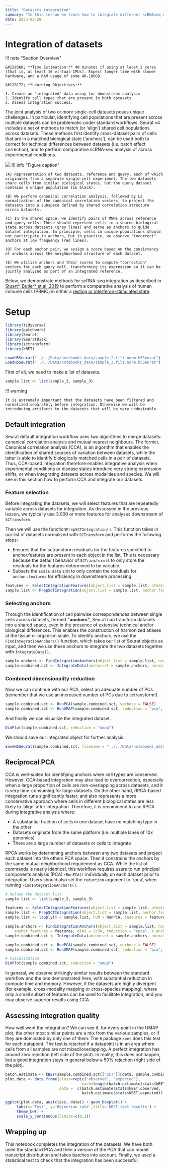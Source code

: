 ```yaml
---
title: "Datasets integration"
summary: "In this lesson we learn how to integrate different scRNAseq datasets"
date: 2023-02-28
---
```


# Integration of datasets

!!! note "Section Overview"

    &#128368; **Time Estimation:** 40 minutes if using at least 2 cores (that is, at least 16 virtual-CPUs). Expect longer time with slower hardware, and a RAM usage of some 40-100GB.

    &#128172; **Learning Objectives:**    

    1. Create an 'integrated' data assay for downstream analysis
    2. Identify cell types that are present in both datasets
    3. Assess integration success.

The joint analysis of two or more single-cell datasets poses unique challenges. In particular, identifying cell populations that are present across multiple datasets can be problematic under standard workflows. Seurat v4 includes a set of methods to match (or ‘align’) shared cell populations across datasets. These methods first identify cross-dataset pairs of cells that are in a matched biological state (‘anchors’), can be used both to correct for technical differences between datasets (i.e. batch effect correction), and to perform comparative scRNA-seq analysis of across experimental conditions.

![](./img/Part04_integration/integration_explained.jpeg) !!! info "Figure caption"

    (A) Representation of two datasets, reference and query, each of which originates from a separate single-cell experiment. The two datasets share cells from similar biological states, but the query dataset contains a unique population (in black).

    (B) We perform canonical correlation analysis, followed by L2 normalization of the canonical correlation vectors, to project the datasets into a subspace defined by shared correlation structure across datasets.

    (C) In the shared space, we identify pairs of MNNs across reference and query cells. These should represent cells in a shared biological state across datasets (gray lines) and serve as anchors to guide dataset integration. In principle, cells in unique populations should not participate in anchors, but in practice, we observe "incorrect" anchors at low frequency (red lines).

    (D) For each anchor pair, we assign a score based on the consistency of anchors across the neighborhood structure of each dataset.

    (E) We utilize anchors and their scores to compute "correction" vectors for each query cell, transforming its expression so it can be jointly analyzed as part of an integrated reference.

Below, we demonstrate methods for scRNA-seq integration as described in [Stuart\*, Butler\* et al, 2019](https://www.cell.com/cell/fulltext/S0092-8674(19)30559-8) to perform a comparative analysis of human immune cells (PBMC) in either a [resting or interferon-stimulated state](https://www.nature.com/articles/nbt.4042).

# Setup

``` r
library(tidyverse)
library(patchwork)
library(Seurat)
library(SeuratDisk)
library(sctransform)
library(kBET)

LoadH5Seurat("../../Data/notebooks_data/sample_2.filt.norm.h5Seurat")
LoadH5Seurat("../../Data/notebooks_data/sample_3.filt.norm.h5Seurat")
```

First of all, we need to make a list of datasets.

``` r
sample.list <- list(sample_2, sample_3)
```

!!! warning

    It is extremely important that the datasets have been filtered and normalized separately before integration. Otherwise we will be introducing artifacts to the datasets that will be very undesirable.

## Default integration

Seurat default integration workflow uses two algorithms to merge datasets: canonical correlation analysis and mutual nearest neighbours. The former, Canonical correlation analysis (CCA), is an algorithm that enables the identification of shared sources of variation between datasets, while the latter is able to identify biologically matched cells in a pair of datasets. Thus, CCA-based integration therefore enables integrative analysis when experimental conditions or disease states introduce very strong expression shifts, or when integrating datasets across modalities and species. We will see in this section how to perform CCA and integrate our datasets.

### Feature selection

Before integrating the datasets, we will select features that are repeatedly variable across datasets for integration. As discussed in the previous lesson, we typically use 3,000 or more features for analyses downstream of `SCTransform`.

Then we will use the function`PrepSCTIntegration()`. This function takes in our list of datasets normalized with `SCTransform` and performs the following steps:

- Ensures that the sctransform residuals for the features specified to anchor.features are present in each object in the list. This is necessary because the default behavior of `SCTransform` is to only store the residuals for the features determined to be variable.
- Subsets the `scale.data` slot to only contain the residuals for `anchor.features` for efficiency in downstream processing.

``` r
features <- SelectIntegrationFeatures(object.list = sample.list, nfeatures = 3000)
sample.list <- PrepSCTIntegration(object.list = sample.list, anchor.features = features)
```

### Selecting anchors

Through the identification of cell pairwise correspondences between single cells across datasets, termed **"anchors"**, Seurat can transform datasets into a shared space, even in the presence of extensive technical and/or biological differences. This enables the construction of harmonized atlases at the tissue or organism scale. To identify anchors, we use the `FindIntegrationAnchors()` function, which takes our list of Seurat objects as input, and then we use these anchors to integrate the two datasets together with `IntegrateData()`.

``` r
sample.anchors <- FindIntegrationAnchors(object.list = sample.list, normalization.method = 'SCT', anchor.features = features)
sample.combined.sct <- IntegrateData(anchorset = sample.anchors, normalization.method = 'SCT')
```

### Combined dimensionality reduction

Now we can continue with our PCA, select an adequate number of PCs (remember that we use an increased number of PCs due to sctransform!).

``` r
sample.combined.sct <- RunPCA(sample.combined.sct, verbose = FALSE)
sample.combined.sct <- RunUMAP(sample.combined.sct, reduction = "pca", dims = 1:30)
```

And finally we can visualize the integrated dataset.

``` r
DimPlot(sample.combined.sct, reduction = "umap")
```

We should save our integrated object for further analysis.

``` r
SaveH5Seurat(sample.combined.sct, filename = "../../Data/notebooks_data/sample_123.filt.norm.red.h5Seurat")
```

## Reciprocal PCA

CCA is well-suited for identifying anchors when cell types are conserved. However, CCA-based integration may also lead to overcorrection, especially when a large proportion of cells are non-overlapping across datasets, and it is very time-consuming for large datasets. On the other hand, RPCA-based integration runs significantly faster, and also represents a more conservative approach where cells in different biological states are less likely to ‘align’ after integration. Therefore, it is recommend to use RPCA during integrative analysis where:

- A substantial fraction of cells in one dataset have no matching type in the other
- Datasets originate from the same platform (i.e. multiple lanes of 10x genomics)
- There are a large number of datasets or cells to integrate

RPCA works by determining anchors between any two datasets and project each dataset into the others PCA space. Then it constrains the anchors by the same mutual neighborhood requirement as CCA. While the list of commands is nearly identical, this workflow requires users to run principal components analysis (PCA) -`RunPCA()` individually on each dataset prior to integration. Users should also set the `reduction` argument to ‘rpca’, when running `FindIntegrationAnchors()`.

``` r
# Reload the dataset list
sample.list <- list(sample_2, sample_3)
```

``` r
features <- SelectIntegrationFeatures(object.list = sample.list, nfeatures = 3000)
sample.list <- PrepSCTIntegration(object.list = sample.list, anchor.features = features)
sample.list <- lapply(X = sample.list, FUN = RunPCA, features = features)
```

``` r
sample.anchors <- FindIntegrationAnchors(object.list = sample.list, normalization.method = "SCT",
    anchor.features = features, dims = 1:30, reduction = "rpca", k.anchor = 20)
sample.combined.sct <- IntegrateData(anchorset = sample.anchors, normalization.method = "SCT", dims = 1:30)
```

``` r
sample.combined.sct <- RunPCA(sample.combined.sct, verbose = FALSE)
sample.combined.sct <- RunUMAP(sample.combined.sct, reduction = "pca", dims = 1:30)
```

``` r
# Visualization
DimPlot(sample.combined.sct, reduction = "umap")
```

In general, we observe strikingly similar results between the standard workflow and the one demonstrated here, with substantial reduction in compute time and memory. However, if the datasets are highly divergent (for example, cross-modality mapping or cross-species mapping), where only a small subset of features can be used to facilitate integration, and you may observe superior results using CCA.

## Assessing integration quality

How well went the integration? We can see if, for every point in the UMAP plot, the other most similar points are a mix from the various samples, or if they are dominated by only one of them. The `R` package `kbet` does this test for each datapoint. The test is rejected if a datapoint is in an area where cells from all samples are not mixed/overlapping. A perfect integration has around zero rejection (left side of the plot). In reality, this does not happen, but a good integration stays in general below a 50% rejection (right side of the plot).

``` r
batch.estimate <- kBET(sample.combined.sct[["SCT"]]@data, sample.combined.sct$batch, plot=FALSE)
plot.data <- data.frame(class=rep(c('observed', 'expected'), 
                                  each=length(batch.estimate$stats$kBET.observed)), 
                        data =  c(batch.estimate$stats$kBET.observed,
                                  batch.estimate$stats$kBET.expected))
```

``` r
ggplot(plot.data, aes(class, data)) + geom_boxplot() + 
     labs(x='Test', y='Rejection rate',title='kBET test results') +
     theme_bw() +  
     scale_y_continuous(limits=c(0,1))
```

## Wrapping up

This notebook completes the integration of the datasets. We have both used the standard PCA and then a version of the PCA that can model transcript distribution and takes batches into account. Finally, we used a statistical test to check that the integration has been successful.
